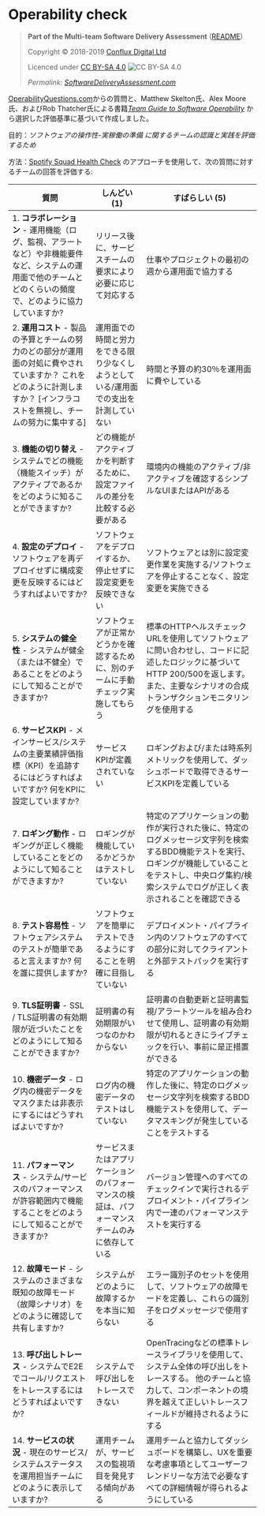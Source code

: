 # Operability check

> **Part of the Multi-team Software Delivery Assessment** ([README](README.md))
> 
> Copyright © 2018-2019 [Conflux Digital Ltd](https://confluxdigital.net/)
> 
> Licenced under [CC BY-SA 4.0](https://creativecommons.org/licenses/by-sa/4.0/) ![CC BY-SA 4.0](https://licensebuttons.net/l/by-sa/3.0/88x31.png)
>
> _Permalink: [SoftwareDeliveryAssessment.com](http://SoftwareDeliveryAssessment.com/)_ 

[OperabilityQuestions.com](http://OperabilityQuestions.com/)からの質問と、Matthew Skelton氏、Alex Moore氏、およびRob Thatcher氏による書籍[_Team Guide to Software Operability_](http://operabilitybook.com/) から選択した評価基準に基づいて作成しました。       

目的：*ソフトウェアの操作性-実稼働の準備 に関するチームの認識と実践を評価するため*    

方法：[Spotify Squad Health Check](https://labs.spotify.com/2014/09/16/squad-health-check-model/) のアプローチを使用して、次の質問に対するチームの回答を評価する:

| **質問**                                                                                                                                                                                              | **しんどい (1)**                                                                                                                          | **すばらしい (5)**                                                                                                                                                                                                                            |
| --------------------------------------------------------------------------------------------------------------------------------------------------------------------------------------------------------- | -------------------------------------------------------------------------------------------------------------------------------------- | ------------------------------------------------------------------------------------------------------------------------------------------------------------------------------------------------------------------------------------------- |
| 1\. **コラボレーション** - 運用機能（ログ、監視、アラートなど）や非機能要件など、システムの運用面で他のチームとどのくらいの頻度で、どのように協力していますか? | リリース後に、サービスチームの要求により必要に応じて対応する | 仕事やプロジェクトの最初の週から運用面で協力する                                                                                                                           |
| 2\. **運用コスト** - 製品の予算とチームの努力のどの部分が運用面の対処に費やされていますか？ これをどのように計測しますか？ \[インフラコストを無視し、チームの努力に集中する\] | 運用面での時間と労力をできる限り少なくしようとしている/運用面での支出を計測していない| 時間と予算の約30％を運用面に費やしている                                                                                                                                                                |
| 3\. **機能の切り替え** - システムでどの機能（機能スイッチ）がアクティブであるかをどのように知ることができますか?                                                                                         | どの機能がアクティブかを判断するために、設定ファイルの差分を比較する必要がある                                             | 環境内の機能のアクティブ/非アクティブを確認するシンプルなUIまたはAPIがある                                                                                                                                                  |
| 4\. **設定のデプロイ** - ソフトウェアを再デプロイせずに構成変更を反映するにはどうすればよいですか?                                                                                                   | ソフトウェアをデプロイするか、停止せずに設定変更を反映できない                                           | ソフトウェアとは別に設定変更作業を実施する/ソフトウェアを停止することなく、設定変更を実施できる                                                        |
| 5\. **システムの健全性** - システムが健全（または不健全）であることをどのようにして知ることができますか?                                                                                                                       | ソフトウェアが正常かどうかを確認するために、別のチームに手動チェック実施してもらう                                                | 標準のHTTPヘルスチェックURLを使用してソフトウェアに問い合わせし、コードに記述したロジックに基づいてHTTP 200/500を返します。また、主要なシナリオの合成トランザクションモニタリングを使用する                                           |
| 6\. **サービスKPI** - メインサービス/システムの主要業績評価指標（KPI）を追跡するにはどうすればよいですか? 何をKPIに設定していますか?                                                                                   | サービスKPIが定義されていない                                                                                                 | ロギングおよび/または時系列メトリックを使用して、ダッシュボードで取得できるサービスKPIを定義している                                                                                                                                     |
| 7\. **ロギング動作** - ロギングが正しく機能していることをどのようにして知ることができますか?                                                                                                                               | ロギングが機能しているかどうかはテストしていない                                                                                                 |特定のアプリケーションの動作が実行された後に、特定のログメッセージ文字列を検索するBDD機能テストを実行、ロギングが機能していることをテストし、中央ログ集約/検索システムでログが正しく表示されることを確認できる |
| 8\. **テスト容易性** - ソフトウェアシステムのテストが簡単であると言えますか? 何を誰に提供しますか?                                                                                          | ソフトウェアを簡単にテストできるようにすることを明確に目指していない                                             |デプロイメント・パイプライン内のソフトウェアのすべての部分に対してクライアントと外部テストパックを実行する                                                                                                                                   |
| 9\. **TLS証明書** - SSL / TLS証明書の有効期限が近づいたことをどのようにして知ることができますか?                                                                                                                      | 証明書の有効期限がいつなのかわからない| 証明書の自動更新と証明書監視/アラートツールを組み合わせて使用​​し、証明書の有効期限が切れるときにライブチェックを行い、事前に是正措置ができる                                                    |
| 10\. **機密データ** - ログ内の機密データをマスクまたは非表示にするにはどうすればよいですか?                                                                                                              | ログ内の機密データのテストはしていない                                                                                              | 特定のアプリケーションの動作した後に、特定のログメッセージ文字列を検索するBDD機能テストを使用して、データマスキングが発生していることをテストする                                                                  |
| 11\. **パフォーマンス** - システム/サービスのパフォーマンスが許容範囲内で機能することをどのようにして知ることができますか?                                                                                                          | サービスまたはアプリケーションのパフォーマンスの検証は、パフォーマンスチームのみに依存している                                      | バージョン管理へのすべてのチェックインで実行されるデプロイメント・パイプライン内で一連のパフォーマンステストを実行する                                                                                                               |
| 12\. **故障モード** - システムのさまざまな既知の故障モード（故障シナリオ）をどのように確認して共有しますか?                                                                                   | システムがどのように故障するかを本当に知らない                                                                                       | エラー識別子のセットを使用して、ソフトウェアの故障モードを定義し、これらの識別子をログメッセージで使用する                                                                                                           |
| 13\. **呼び出しトレース** - システムでE2Eでコール/リクエストをトレースするにはどうすればよいですか?                                                                                                                   | システムで呼び出しをトレースできない                                                                                               | OpenTracingなどの標準トレースライブラリを使用して、システム全体の呼び出しをトレースする。 他のチームと協力して、コンポーネントの境界を越えて正しいトレースフィールドが維持されるようにする |
| 14\. **サービスの状況** - 現在のサービス/システムステータスを運用担当チームにどのように表示していますか?                                                                                                 | 運用チームが、サービスの監視項目を発見する傾向がある                                                                     | 運用チームと協力してダッシュボードを構築し、UXを重要な考慮事項としてユーザーフレンドリーな方法で必要なすべての詳細情報が得られるようにしている                                                                                  |


